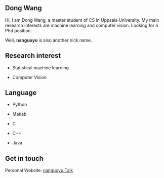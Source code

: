 ## Dong Wang

Hi, I am Dong Wang, a master student of CS in Uppsala University. My main research interests are machine learning and computer vision. Looking for a Phd position.

Well, **nanguoyu** is also another nick name.

## Research interest
 
 - Statistical machine learning
 
 - Computer Vision
 
 ## Language 
 
 - Python
 
 - Matlab
 
 - C
 
 - C++
 
 - Java
 
 
 ## Get in touch
 
 Personal Website: [nanguoyu Talk](https://www.nanguoyu.com)
 
 
